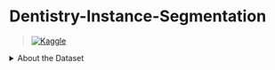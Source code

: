 # Dentistry-Instance-Segmentation

> <a href="https://www.kaggle.com/code/ahmednasser1601/Dentistry-Instance-Segmentation" target="_blank"><img align="center" alt="Kaggle" title="Open in Kaggle" src="https://kaggle.com/static/images/open-in-kaggle.svg"></a>

<details>
  <summary>About the Dataset</summary>
  <h2>Dentistry - v2 2023-08-29 12:13am</h2>
  ==============================
  
  This dataset was exported via roboflow.com on November 21, 2023 at 7:18 AM GMT
  
  Roboflow is an end-to-end computer vision platform that helps you
  * collaborate with your team on computer vision projects
  * collect & organize images
  * understand and search unstructured image data
  * annotate, and create datasets
  * export, train, and deploy computer vision models
  * use active learning to improve your dataset over time
  
  For state of the art Computer Vision training notebooks you can use with this dataset,
  visit https://github.com/roboflow/notebooks
  
  To find over 100k other datasets and pre-trained models, visit https://universe.roboflow.com
  
  The dataset includes 565 images.
  Tooth are annotated in YOLOv8 format.
  
  The following pre-processing was applied to each image:
  * Auto-orientation of pixel data (with EXIF-orientation stripping)
  * Resize to 64x64 (Stretch)
  
  No image augmentation techniques were applied.

  https://universe.roboflow.com/bassem-ahmed-ouwsa/dentistry-vbril
  
  Provided by a Roboflow user
  License: CC BY 4.0
</details>

